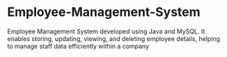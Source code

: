 # Employee-Management-System
 Employee Management System developed using Java and MySQL. It enables storing,  updating, viewing, and deleting employee details, helping to manage staff data efficiently  within a company
